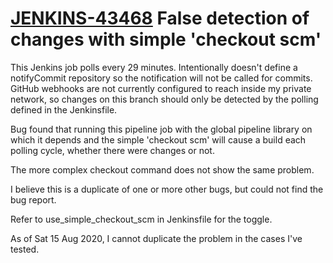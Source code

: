# [JENKINS-43468](https://issues.jenkins-ci.org/browse/JENKINS-43468) False detection of changes with simple 'checkout scm'

This Jenkins job polls every 29 minutes.  Intentionally doesn't define
a notifyCommit repository so the notification will not be called for
commits.  GitHub webhooks are not currently configured to reach inside
my private network, so changes on this branch should only be detected
by the polling defined in the Jenkinsfile.

Bug found that running this pipeline job with the global pipeline library
on which it depends and the simple 'checkout scm' will cause a build
each polling cycle, whether there were changes or not.

The more complex checkout command does not show the same problem.

I believe this is a duplicate of one or more other bugs, but could not
find the bug report.

Refer to use_simple_checkout_scm in Jenkinsfile for the toggle.

As of Sat 15 Aug 2020, I cannot duplicate the problem in the cases
I've tested.
